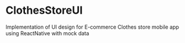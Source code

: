 # ClothesStoreUI
Implementation of UI design for E-commerce Clothes store mobile app using ReactNative with mock data
